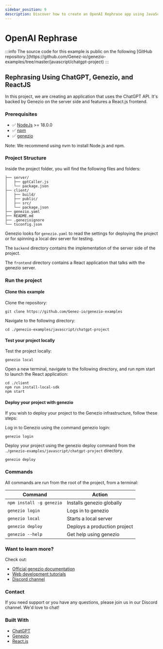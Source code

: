 ```yaml
---
sidebar_position: 9
description: Discover how to create an OpenAI Rephrase app using JavaScript. Our step-by-step guide helps you implement rephrasing capabilities with OpenAI’s API
---
```


# OpenAI Rephrase

<head>
  <title>OpenAI Rephrase Example with JavaScript | Genezio Documentation</title>
</head>
:::info
The source code for this example is public on the following [GitHub repository.](https://github.com/Genez-io/genezio-examples/tree/master/javascript/chatgpt-project)
:::

## Rephrasing Using ChatGPT, Genezio, and ReactJS

In this project, we are creating an application that uses the ChatGPT API. It's backed by Genezio on the server side and features a React.js frontend.

### Prerequisites

- ✅ [NodeJs](https://nodejs.org/) >= 18.0.0
- ✅ [npm](https://genezio.com/)
- ✅ [genezio](https://genezio.com/)

Note: We recommend using nvm to install Node.js and npm.

### Project Structure

Inside the project folder, you will find the following files and folders:

```
├── server/
│   ├── gptCaller.js
│   └── package.json
├── client/
│   ├── build/
│   ├── public/
│   ├── src/
│   └── package.json
├── genezio.yaml
├── README.md
├── .genezioignore
└── tsconfig.json
```

Genezio looks for `genezio.yaml` to read the settings for deploying the project or for spinning a local dev server for testing.

The `backend` directory contains the implementation of the server side of the project.

The `frontend` directory contains a React application that talks with the genezio server.

### Run the project

#### Clone this example

Clone the repository:

```
git clone https://github.com/Genez-io/genezio-examples
```

Navigate to the following directory:

```
cd ./genezio-examples/javascript/chatgpt-project
```

#### Test your project locally

Test the project locally:

```
genezio local
```

Open a new terminal, navigate to the following directory, and run npm start to launch the React application:

```
cd ./client
npm run install-local-sdk
npm start
```

#### Deploy your project with genezio

If you wish to deploy your project to the Genezio infrastructure, follow these steps:

Log in to Genezio using the command genezio login:

```
genezio login
```

Deploy your project using the genezio deploy command from the `./genezio-examples/javascript/chatgpt-project` directory.

```
genezio deploy
```

### Commands

All commands are run from the root of the project, from a terminal:

| Command                  | Action                       |
| ------------------------ | ---------------------------- |
| `npm install -g genezio` | Installs genezio globally    |
| `genezio login`          | Logs in to genezio           |
| `genezio local`          | Starts a local server        |
| `genezio deploy`         | Deploys a production project |
| `genezio --help`         | Get help using genezio       |

### Want to learn more?

Check out:

- [Official genezio documentation](https://genezio.com/docs)
- [Web development tutorials](https://genezio.com/blog)
- [Discord channel](https://discord.gg/uc9H5YKjXv)

### Contact

If you need support or you have any questions, please join us in our Discord channel. We'd love to chat!

### Built With

- [ChatGPT](https://openai.com/blog/openai-api)
- [Genezio](https://genezio.com/)
- [React.js](https://github.com/facebook/react)
